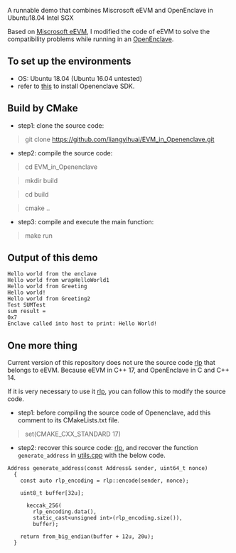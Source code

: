 A runnable demo that combines Miscrosoft eEVM and OpenEnclave in Ubuntu18.04 Intel SGX

Based on [Miscrosoft eEVM](https://github.com/microsoft/eEVM), I modified the code of eEVM to solve the compatibility problems while running in an [OpenEnclave](https://github.com/openenclave/openenclave). 

## To set up the environments
- OS: Ubuntu 18.04 (Ubuntu 16.04 untested)
- refer to [this](https://github.com/openenclave/openenclave/blob/master/docs/GettingStartedDocs/install_oe_sdk-Ubuntu_18.04.md) to install Openenclave SDK.

## Build by CMake

- step1: clone the source code:
> git clone https://github.com/liangyihuai/EVM_in_Openenclave.git

- step2: compile the source code:
> cd EVM_in_Openenclave

> mkdir build

> cd build

> cmake ..

- step3: compile and execute the main function:
> make run

## Output of this demo

```
Hello world from the enclave
Hello world from wrapHelloWorld1
Hello world from Greeting
Hello world!
Hello world from Greeting2
Test SUMTest
sum result = 
0x7
Enclave called into host to print: Hello World!
```
## One more thing
Current version of this repository does not ure the source code [rlp](https://github.com/liangyihuai/EVM_in_Openenclave/blob/master/enclave/eEVM/rlp.h) that belongs to eEVM. Because eEVM in C++ 17, and OpenEnclave in C and C++ 14. 

If it is very necessary to use it  [rlp](https://github.com/liangyihuai/EVM_in_Openenclave/blob/master/enclave/eEVM/rlp.h), you can follow this to modify the source code.

- step1: before compiling the source code of Openenclave, add this comment to its CMakeLists.txt file. 
> set(CMAKE_CXX_STANDARD 17)

- step2: 
recover this source code: [rlp](https://github.com/liangyihuai/EVM_in_Openenclave/blob/master/enclave/eEVM/rlp.h), and recover the function `generate_address` in [utils.cpp](https://github.com/liangyihuai/EVM_in_Openenclave/blob/master/enclave/eEVM/util.cpp) with the below code.
```
Address generate_address(const Address& sender, uint64_t nonce)
  {
    const auto rlp_encoding = rlp::encode(sender, nonce);

    uint8_t buffer[32u];

      keccak_256(
        rlp_encoding.data(),
        static_cast<unsigned int>(rlp_encoding.size()),
        buffer);

    return from_big_endian(buffer + 12u, 20u);
  }
```


